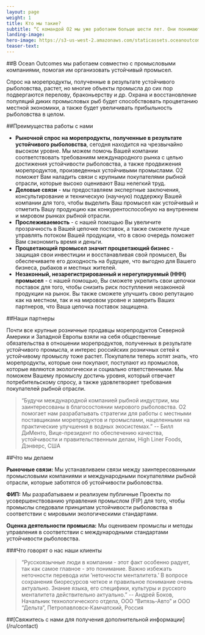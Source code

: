 ```yaml
---
layout: page
weight: 1
title: Кто мы такие?
subtitle: “С командой О2 мы уже работаем больше шести лет. Они понимают наши проблемы, они полностью знают наш бизнес, а также знают всю суть тех трудностей, с которыми мы сталкиваемся в России. Они помогают нам проанализировать эти проблемы, решить их и донести эту информацию до других.“ -- Дмитрий Матвеев, Коммерческий директор, ООО “Таранай”, п. Таранай, Сахалинская область, Россия 
landing-image:
hero-image: https://s3-us-west-2.amazonaws.com/staticassets.oceanoutcomes.org/hero+photos/partnershiphero.jpg
teaser-text:
---
```

##В Ocean Outcomes мы работаем совместно с промысловыми компаниями, помогая им организовать устойчивый промысел. 

Спрос на морепродукты, полученные в результате устойчивого рыболовства, растет, но многие объекты промысла до сих пор подвергаются перелову, браконьерству и др. Охрана и восстановление популяций диких промысловых рыб будет способствовать процветанию местной экономики, а также будет увеличивать прибыльность рыболовства в целом.

##Преимущества работы с нами
* **Рыночной спрос на морепродукты, полученные в результате устойчивого рыболовства**, сегодня находится на чрезвычайно высоком уровне. Мы можем помочь Вашей компании соответствовать требованиям международного рынка с целью достижения устойчивости рыболовства, а также продвижения морепродуктов, произведенных устойчивыми промыслами. О2 поможет Вам наладить связи с крупными покупателями рыбной отрасли, которые высоко оценивают Ваш нелегкий труд.
* **Деловые связи** - мы предоставляем экспертные заключения, консультирование и техническую (научную) поддержку Вашей компании для того, чтобы выделить Ваш промысел как устойчивый и отметить Вашу продукцию как конкурентоспособную на внутреннем и мировом рынках рыбной отрасли.
* **Прослеживаемость** - с нашей помощью Вы увеличите прозрачность в Вашей цепочке поставок, а также сможете лучше управлять потоком Вашей продукции, что в свою очередь поможет Вам сэкономить время и деньги.
* **Процветающий промысел значит процветающий бизнес** - защищая свои инвестиции и восстанавливая свой промысел, Вы обеспечиваете его доходность на будущее, что выгодно для Вашего бизнеса, рыбаков и местных жителей. 
* **Незаконный, незарегистрированный и нерегулируемый (ННН) промысел** - с нашей помощью, Вы сможете укрепить свои цепочки поставок для того, чтобы снизить риск поступления незаконной продукции на рынок. Вы также сможете улучшить свою репутацию как на местном, так и на мировом уровне и заверить Ваших партнеров, что Ваша цепочка поставок защищена.

##Наши партнеры

Почти все крупные розничные продавцы морепродуктов Северной Америки и Западной Европы взяли на себя общественные обязательства в отношении морепродуктов, полученных в результате устойчивого промысла, и интерес российских розничных сетей к устойчивому промыслу тоже растет. Покупатели теперь хотят знать, что морепродукты, которые они покупают, поступают из промыслов, которые являются экологически и социально ответственными. Мы поможем Вашему промыслу достичь уровня, который отвечает потребительскому спросу, а также удовлетворяет требования покупателей рыбной отрасли. 

> “Будучи международной компанией рыбной индустрии, мы заинтересованы в благосостоянии мирового рыболовства. О2 помогает нам разрабатывать стратегии для работы с местными поставщиками морепродуктов и промыслами, нацеленными на практические улучшения в водных экосистемах.” 
> -- Билл ДиМенто, Вице-президент по обеспечению качества, устойчивости и правительственным делам, High Liner Foods, Дэнверс, США

##Что мы делаем

**Рыночные связи:** Мы устанавливаем связи между заинтересованными промысловыми компаниями и международными покупателями рыбной отрасли, которые заботятся об устойчивости рыболовства. 

**ФИП:** Мы разрабатываем и реализуем публичные Проекты по усовершенствованию управления промыслом (FIP) для того, чтобы промыслы следовали принципам устойчивости рыболовства в соответствии с мировыми экологическими стандартами. 

**Оценка деятельности промысла:** Мы оцениваем промыслы и методы управления в соответствии с международными стандартами устойчивости рыболовства.  

###Что говорят о нас наши клиенты

> “Русскоязычные люди в компании - этот факт особенно радует, так как самое главное - это понимание. Важно избежать неточности перевода или ‘неточности менталитета.’ В вопросе сохранения биоресурсов четкое и правильное понимание очень актуально. Знание языка, его специфики, культуры и русского менталитета действительно актуально.” -- Андрей Боков, Начальник технологического отдела, ООО “Витязь-Авто” и ООО “Дельта”, Петропавловск-Камчатский, Россия 

##[Свяжитесь с нами для получения дополнительной информации] (/ru/contact)
